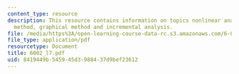 ```yaml
---
content_type: resource
description: This resource contains information on topics nonlinear analysis, analytical
  method, graphical method and incremental analysis.
file: /media/https%3A/open-learning-course-data-rc.s3.amazonaws.com/6-002-circuits-and-electronics-spring-2007/8419449b545945d3988437d9bef23612_6002_l7.pdf
file_type: application/pdf
resourcetype: Document
title: 6002_l7.pdf
uid: 8419449b-5459-45d3-9884-37d9bef23612
---
```

